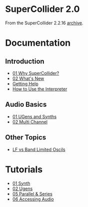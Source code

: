 # SuperCollider 2.0

From the SuperCollider 2.2.16 [archive](http://www.audiosynth.com/files/SC2.2.16.sea.hqx).

# Documentation

## Introduction

- [01 Why SuperCollider?](?t=stsc3&e=help/sc2/documentation/intro/01-Why-SuperCollider.md)
- [02 What's New](?t=stsc3&e=help/sc2/documentation/intro/02-Whats-New.md)
- [Getting Help](?t=stsc3&e=help/sc2/documentation/intro/Getting-Help.md)
- [How to Use the Interpreter](?t=stsc3&e=help/sc2/documentation/intro/How-to-Use-the-Interpreter.md)

## Audio Basics

- [01 UGens and Synths](?t=stsc3&e=help/sc2/documentation/audio-basics/01-UGens-and-Synths.md)
- [02 Multi Channel](?t=stsc3&e=help/sc2/documentation/audio-basics/02-Multi-Channel.md)

## Other Topics

- [LF vs Band Limited Oscils](?t=stsc3&e=help/sc2/documentation/other-topics/LF-vs-Band-Limited-Oscils.md)

# Tutorials

- [01 Synth](?t=stsc3&e=help/sc2/tutorials/Audio-01-Synth.md)
- [02 Ugens](?t=stsc3&e=help/sc2/tutorials/Audio-02-Ugens.md)
- [05 Parallel & Series](?t=stsc3&e=help/sc2/tutorials/Audio-05-Parallel-and-Series.md)
- [06 Accessing Audio](?t=stsc3&e=help/sc2/tutorials/Audio-06-Accessing-Audio.md)

<!--
- [Internal Snooping](?t=stsc3&e=help/sc2/documentation/other-topics/Internal-Snooping.md)
-->

